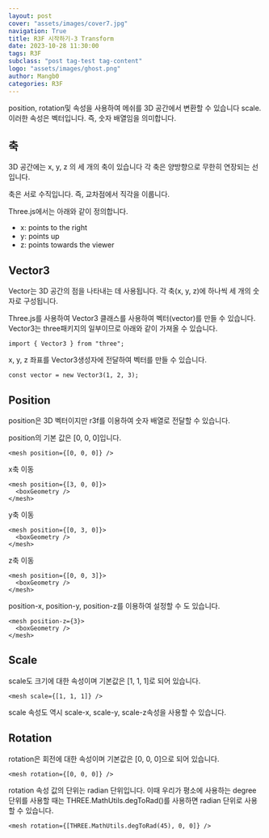 ```yaml
---
layout: post
cover: "assets/images/cover7.jpg"
navigation: True
title: R3F 시작하기-3 Transform
date: 2023-10-28 11:30:00
tags: R3F
subclass: "post tag-test tag-content"
logo: "assets/images/ghost.png"
author: Mangb0
categories: R3F
---
```


position, rotation및 속성을 사용하여 메쉬를 3D 공간에서 변환할 수 있습니다 scale. 이러한 속성은 벡터입니다. 즉, 숫자 배열임을 의미합니다.

## 축

3D 공간에는 x, y, z 의 세 개의 축이 있습니다 각 축은 양방향으로 무한히 연장되는 선입니다.

축은 서로 수직입니다. 즉, 교차점에서 직각을 이룹니다.

Three.js에서는 아래와 같이 정의합니다.

- x: points to the right
- y: points up
- z: points towards the viewer

## Vector3

Vector는 3D 공간의 점을 나타내는 데 사용됩니다. 각 축(x, y, z)에 하나씩 세 개의 숫자로 구성됩니다.

Three.js를 사용하여 Vector3 클래스를 사용하여 벡터(vector)를 만들 수 있습니다. Vector3는 three패키지의 일부이므로 아래와 같이 가져올 수 있습니다.

```
import { Vector3 } from "three";
```

x, y, z 좌표를 Vector3생성자에 전달하여 벡터를 만들 수 있습니다.

```
const vector = new Vector3(1, 2, 3);
```

## Position

position은 3D 벡터이지만 r3f를 이용하여 숫자 배열로 전달할 수 있습니다.

position의 기본 값은 [0, 0, 0]입니다.

```
<mesh position={[0, 0, 0]} />
```

x축 이동

```
<mesh position={[3, 0, 0]}>
  <boxGeometry />
</mesh>
```

y축 이동

```
<mesh position={[0, 3, 0]}>
  <boxGeometry />
</mesh>
```

z축 이동

```
<mesh position={[0, 0, 3]}>
  <boxGeometry />
</mesh>
```

position-x, position-y, position-z를 이용하여 설정할 수 도 있습니다.

```
<mesh position-z={3}>
  <boxGeometry />
</mesh>
```

## Scale

scale도 크기에 대한 속성이며 기본값은 [1, 1, 1]로 되어 있습니다.

```
<mesh scale={[1, 1, 1]} />
```

scale 속성도 역시 scale-x, scale-y, scale-z속성을 사용할 수 있습니다.

## Rotation

rotation은 회전에 대한 속성이며 기본값은 [0, 0, 0]으로 되어 있습니다.

```
<mesh rotation={[0, 0, 0]} />
```

rotation 속성 값의 단위는 radian 단위입니다.
이때 우리가 평소에 사용하는 degree 단위를 사용할 때는 THREE.MathUtils.degToRad()를 사용하면 radian 단위로 사용할 수 있습니다.

```
<mesh rotation={[THREE.MathUtils.degToRad(45), 0, 0]} />
```
